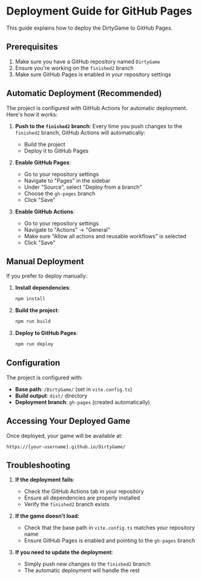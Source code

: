 # Deployment Guide for GitHub Pages

This guide explains how to deploy the DirtyGame to GitHub Pages.

## Prerequisites

1. Make sure you have a GitHub repository named `DirtyGame`
2. Ensure you're working on the `finished2` branch
3. Make sure GitHub Pages is enabled in your repository settings

## Automatic Deployment (Recommended)

The project is configured with GitHub Actions for automatic deployment. Here's how it works:

1. **Push to the `finished2` branch**: Every time you push changes to the `finished2` branch, GitHub Actions will automatically:
   - Build the project
   - Deploy it to GitHub Pages

2. **Enable GitHub Pages**:
   - Go to your repository settings
   - Navigate to "Pages" in the sidebar
   - Under "Source", select "Deploy from a branch"
   - Choose the `gh-pages` branch
   - Click "Save"

3. **Enable GitHub Actions**:
   - Go to your repository settings
   - Navigate to "Actions" → "General"
   - Make sure "Allow all actions and reusable workflows" is selected
   - Click "Save"

## Manual Deployment

If you prefer to deploy manually:

1. **Install dependencies**:
   ```bash
   npm install
   ```

2. **Build the project**:
   ```bash
   npm run build
   ```

3. **Deploy to GitHub Pages**:
   ```bash
   npm run deploy
   ```

## Configuration

The project is configured with:
- **Base path**: `/DirtyGame/` (set in `vite.config.ts`)
- **Build output**: `dist/` directory
- **Deployment branch**: `gh-pages` (created automatically)

## Accessing Your Deployed Game

Once deployed, your game will be available at:
```
https://[your-username].github.io/DirtyGame/
```

## Troubleshooting

1. **If the deployment fails**:
   - Check the GitHub Actions tab in your repository
   - Ensure all dependencies are properly installed
   - Verify the `finished2` branch exists

2. **If the game doesn't load**:
   - Check that the base path in `vite.config.ts` matches your repository name
   - Ensure GitHub Pages is enabled and pointing to the `gh-pages` branch

3. **If you need to update the deployment**:
   - Simply push new changes to the `finished2` branch
   - The automatic deployment will handle the rest

